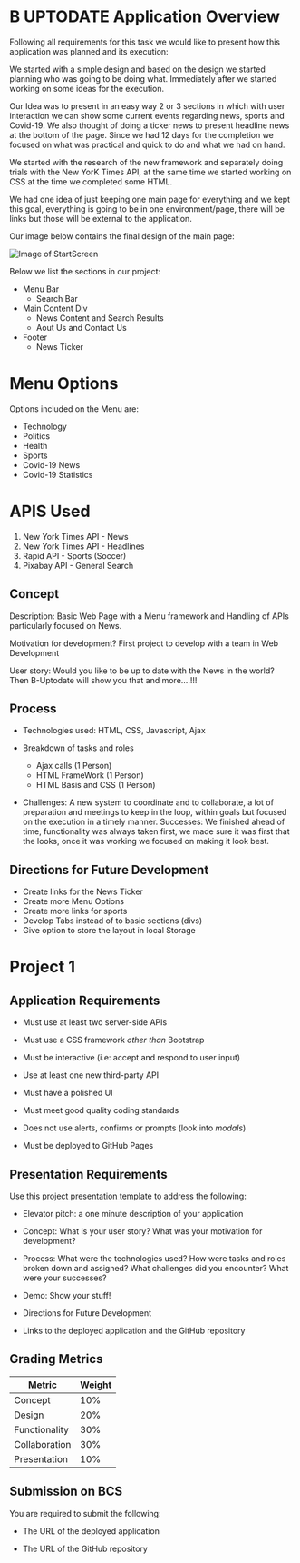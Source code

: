 # B UPTODATE Application Overview

Following all requirements for this task we would like to present how this application was planned and its execution:

We started with a simple design and based on the design we started planning who was going to be doing what. Immediately after we started working on some ideas for the execution.

Our Idea was to present in an easy way 2 or 3 sections in which with user interaction we can show some current events regarding news, sports and Covid-19. We also thought of doing a ticker news to present headline news at the bottom of the page. Since we had 12 days for the completion we focused on what was practical and quick to do and what we had on hand.

We started with the research of the new framework and separately doing trials with the New YorK Times API, at the same time we started working on CSS at the time we completed some HTML.

We had one idea of just keeping one main page for everything and we kept this goal, everything is going to be in one environment/page, there will be links but those will be external to the application.

Our image below contains the final design of the main page:

![Image of StartScreen](https://github.com/AmirAshkan7091/project-one/tree/master/images/start_image.png?raw=true)

Below we list the sections in our project:

- Menu Bar
  - Search Bar
- Main Content Div
  - News Content and Search Results
  - Aout Us and Contact Us
- Footer
  - News Ticker

# Menu Options

Options included on the Menu are:

- Technology
- Politics
- Health
- Sports
- Covid-19 News
- Covid-19 Statistics

# APIS Used

1. New York Times API - News
2. New York Times API - Headlines
3. Rapid API - Sports (Soccer)
4. Pixabay API - General Search

## Concept

Description: Basic Web Page with a Menu framework and Handling of APIs particularly focused on News.

Motivation for development? First project to develop with a team in Web Development

User story: Would you like to be up to date with the News in the world? Then B-Uptodate will show you that and more….!!!

## Process

- Technologies used: HTML, CSS, Javascript, Ajax

- Breakdown of tasks and roles

  - Ajax calls (1 Person)
  - HTML FrameWork (1 Person)
  - HTML Basis and CSS (1 Person)

- Challenges: A new system to coordinate and to collaborate, a lot of preparation and meetings to keep in the loop, within goals but focused on the execution in a timely manner.
  Successes: We finished ahead of time, functionality was always taken first, we made sure it was first that the looks, once it was working we focused on making it look best.

## Directions for Future Development

- Create links for the News Ticker
- Create more Menu Options
- Create more links for sports
- Develop Tabs instead of to basic sections (divs)
- Give option to store the layout in local Storage

# Project 1

## Application Requirements

- Must use at least two server-side APIs

- Must use a CSS framework _other than_ Bootstrap

- Must be interactive (i.e: accept and respond to user input)

- Use at least one new third-party API

- Must have a polished UI

- Must meet good quality coding standards

- Does not use alerts, confirms or prompts (look into _modals_)

- Must be deployed to GitHub Pages

## Presentation Requirements

Use this [project presentation template](https://docs.google.com/presentation/d/1_u8TKy5zW5UlrVQVnyDEZ0unGI2tjQPDEpA0FNuBKAw/edit?usp=sharing) to address the following:

- Elevator pitch: a one minute description of your application

- Concept: What is your user story? What was your motivation for development?

- Process: What were the technologies used? How were tasks and roles broken down and assigned? What challenges did you encounter? What were your successes?

- Demo: Show your stuff!

- Directions for Future Development

- Links to the deployed application and the GitHub repository

## Grading Metrics

| Metric        | Weight |
| ------------- | ------ |
| Concept       | 10%    |
| Design        | 20%    |
| Functionality | 30%    |
| Collaboration | 30%    |
| Presentation  | 10%    |

## Submission on BCS

You are required to submit the following:

- The URL of the deployed application

- The URL of the GitHub repository
